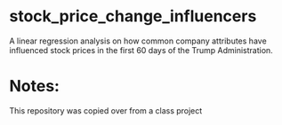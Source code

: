 # stock_price_change_influencers
A linear regression analysis on how common company attributes have influenced stock prices in the first 60 days of the Trump Administration. 

# Notes: 
This repository was copied over from a class project
